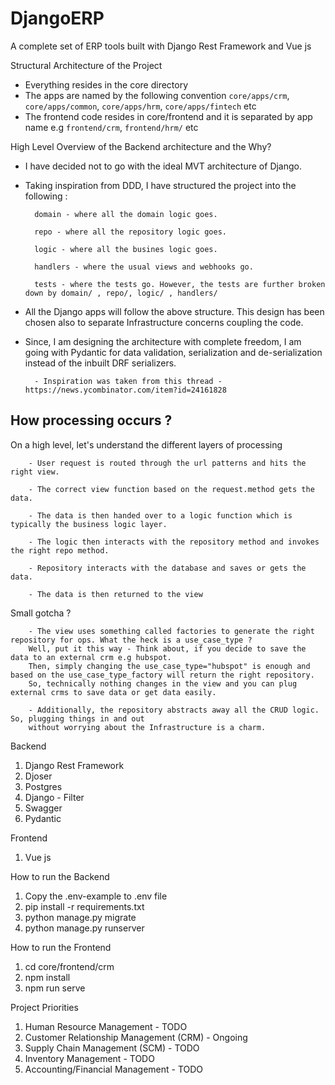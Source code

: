 # DjangoERP

A complete set of ERP tools built with Django Rest Framework and Vue js

Structural Architecture of the Project
- Everything resides in the core directory
- The apps are named by the following convention `core/apps/crm`, `core/apps/common`, `core/apps/hrm`, `core/apps/fintech` etc
- The frontend code resides in core/frontend and it is separated by app name e.g `frontend/crm`, `frontend/hrm/` etc

High Level Overview of the Backend architecture and the Why?
- I have decided not to go with the ideal MVT architecture of Django.

- Taking inspiration from DDD, I have structured the project into the following :

        domain - where all the domain logic goes.
        
        repo - where all the repository logic goes.
        
        logic - where all the busines logic goes.
        
        handlers - where the usual views and webhooks go.
        
        tests - where the tests go. However, the tests are further broken down by domain/ , repo/, logic/ , handlers/ 
        
- All the Django apps will follow the above structure. This design has been chosen also to separate Infrastructure concerns coupling the code.

- Since, I am designing the architecture with complete freedom, I am going with Pydantic for data validation, serialization and de-serialization instead
of the inbuilt DRF serializers.
        
        - Inspiration was taken from this thread - https://news.ycombinator.com/item?id=24161828

## How processing occurs ?

On a high level, let's understand the different layers of processing

        - User request is routed through the url patterns and hits the right view.

        - The correct view function based on the request.method gets the data.

        - The data is then handed over to a logic function which is typically the business logic layer.

        - The logic then interacts with the repository method and invokes the right repo method.

        - Repository interacts with the database and saves or gets the data.

        - The data is then returned to the view

Small gotcha ?

        - The view uses something called factories to generate the right repository for ops. What the heck is a use_case_type ? 
        Well, put it this way - Think about, if you decide to save the data to an external crm e.g hubspot.
        Then, simply changing the use_case_type="hubspot" is enough and based on the use_case_type_factory will return the right repository. 
        So, technically nothing changes in the view and you can plug external crms to save data or get data easily.
 
        - Additionally, the repository abstracts away all the CRUD logic. So, plugging things in and out
        without worrying about the Infrastructure is a charm.
 
 

Backend
1. Django Rest Framework
2. Djoser
3. Postgres
4. Django - Filter
5. Swagger
6. Pydantic

Frontend
1. Vue js

How to run the Backend
1. Copy the .env-example to .env file
2. pip install -r requirements.txt
3. python manage.py migrate
4. python manage.py runserver

How to run the Frontend
1. cd core/frontend/crm
2. npm install
3. npm run serve

Project Priorities
1. Human Resource Management - TODO
2. Customer Relationship Management (CRM) - Ongoing
3. Supply Chain Management (SCM) - TODO
4. Inventory Management - TODO
5. Accounting/Financial Management - TODO

